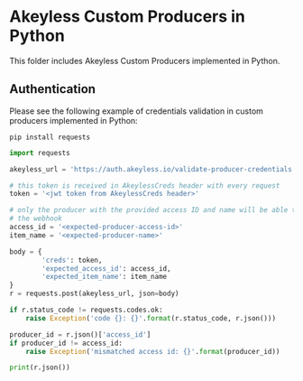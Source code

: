 # Akeyless Custom Producers in Python

This folder includes Akeyless Custom Producers implemented in Python.

## Authentication

Please see the following example of credentials validation in custom producers
implemented in Python:

```
pip install requests
```

```python
import requests

akeyless_url = 'https://auth.akeyless.io/validate-producer-credentials'

# this token is received in AkeylessCreds header with every request
token = '<jwt token from AkeylessCreds header>'

# only the producer with the provided access ID and name will be able to access
# the webhook
access_id = '<expected-producer-access-id>'
item_name = '<expected-producer-name>'

body = {
        'creds': token,
        'expected_access_id': access_id,
        'expected_item_name': item_name
}
r = requests.post(akeyless_url, json=body)

if r.status_code != requests.codes.ok:
    raise Exception('code {}: {}'.format(r.status_code, r.json()))

producer_id = r.json()['access_id']
if producer_id != access_id:
    raise Exception('mismatched access id: {}'.format(producer_id))

print(r.json())
```
